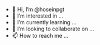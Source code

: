 - 👋 Hi, I’m @hoseinpgt
- 👀 I’m interested in ...
- 🌱 I’m currently learning ...
- 💞️ I’m looking to collaborate on ...
- 📫 How to reach me ...

<!---
hoseinpgt/hoseinpgt is a ✨ special ✨ repository because its `README.md` (this file) appears on your GitHub profile.
You can click the Preview link to take a look at your changes.
--->
